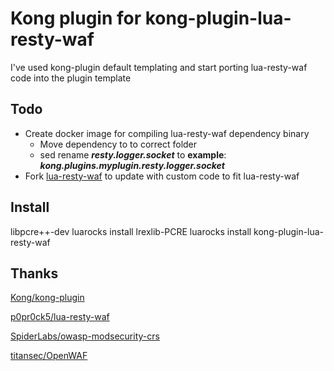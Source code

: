 Kong plugin for kong-plugin-lua-resty-waf
====================
I've used kong-plugin default templating and start porting lua-resty-waf code into the plugin template

## Todo
- Create docker image for compiling lua-resty-waf dependency binary
  - Move dependency to to correct folder
  - sed rename ***resty.logger.socket*** to **example**: ***kong.plugins.myplugin.resty.logger.socket***
- Fork [lua-resty-waf](https://github.com/p0pr0ck5/lua-resty-waf) to update with custom code to fit lua-resty-waf


## Install
libpcre++-dev
luarocks install lrexlib-PCRE
luarocks install kong-plugin-lua-resty-waf

## Thanks
[Kong/kong-plugin](https://github.com/Kong/kong-plugin)

[p0pr0ck5/lua-resty-waf](https://github.com/p0pr0ck5/lua-resty-waf)

[SpiderLabs/owasp-modsecurity-crs](https://github.com/SpiderLabs/owasp-modsecurity-crs)

[titansec/OpenWAF](https://github.com/titansec/OpenWAF)